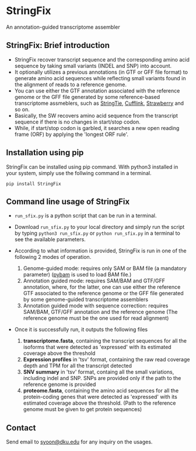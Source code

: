 # StringFix
An annotation-guided transcriptome assembler

## StringFix: Brief introduction
- StringFix recover transcript sequence and the corresponding amino acid sequence by taking small variants (INDEL and SNP) into account.
- It optionally utilizes a previous annotations (in GTF or GFF file format) to generate amino acid sequences while reflecting small variants found in the alignment of reads to a reference genome.
- You can use either the GTF annotation associated with the reference genome or the GFF file generated by some reference-based transcriptome assmeblers, such as [StringTie](https://github.com/gpertea/stringtie), [Cufflink](http://cole-trapnell-lab.github.io/cufflinks/), [Strawberry](https://github.com/ruolin/strawberry) and so on.
- Basically, the SW recovers amino acid sequence from the transcript sequence if there is no changes in start/stop codon.
- While, if start/stop codon is garbled, it searches a new open reading frame (ORF) by applying the 'longest ORF rule'.

## Installation using pip

StringFix can be installed using pip command. With python3 installed in your system, simply use the follwing command in a terminal.

`pip install StringFix`

## Command line usage of StringFix

- `run_sfix.py` is a python script that can be run in a terminal. 
- Download `run_sfix.py` to your local directory and simply run the script by typing `python3 run_sfix.py` or `python run_sfix.py` in a terminal to see the available parameters.
- According to what information is provided, StringFix is run in one of the following 2 modes of operation.

  1. Genome-guided mode: requires only SAM or BAM file (a mandatory parameter) ([pybam](https://github.com/JohnLonginotto/pybam) is used to load BAM file.)
  2. Annotation guided mode: requires SAM/BAM and GTF/GFF annotation, where, for the latter, one can use either the reference GTF associated to the reference genome or the GFF file generated by some genome-guided transcriptome assemblers
  3. Annotation guided mode with sequence correction: requires SAM/BAM, GTF/GFF annotation and the reference genome (The reference genome must be the one used for read alignment)

- Once it is successfully run, it outputs the following files

  1. __transcriptome.fasta__, containing the transcript sequences for all the isoforms that were detected as 'expressed' with its estimated coverage above the threshold
  2. __Expression profiles__ in 'tsv' format, containing the raw read coverage depth and TPM for all the transcript detected
  3. __SNV summary__ in 'tsv' format, containg all the small variations, including indel and SNP. SNPs are provided only if the path to the reference genome is provided
  4. __proteome.fasta__, containing the amino acid sequences for all the protein-coding genes that were detected as 'expressed' with its estimated coverage above the threshold. (Path to the reference genome must be given to get protein sequences)

## Contact
Send email to syoon@dku.edu for any inquiry on the usages.


